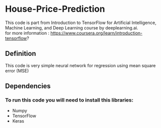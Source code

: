 # House-Price-Prediction
This code  is part from Introduction to TensorFlow for Artificial Intelligence, Machine Learning, and Deep Learning course  by deeplearning.ai. <br/> for more information : https://www.coursera.org/learn/introduction-tensorflow?
## Definition
This code is very simple neural network for regression using mean square error (MSE)

## Dependencies 
### To run this code you will need to install this libraries:
- Numpy
- TensorFlow
- Keras

